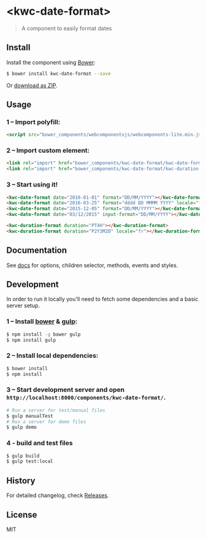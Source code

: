 # &lt;kwc-date-format&gt;

> A component to easily format dates

## Install

Install the component using [Bower](http://bower.io/):

```sh
$ bower install kwc-date-format --save
```

Or [download as ZIP](https://github.com/successk/kwc-date-format/archive/master.zip).

## Usage

### 1 – Import polyfill:

```html
<script src="bower_components/webcomponentsjs/webcomponents-lite.min.js"></script>
```

### 2 – Import custom element:

```html
<link rel="import" href="bower_components/kwc-date-format/kwc-date-format.html">
<link rel="import" href="bower_components/kwc-date-format/kwc-duration-format.html">
```

### 3 – Start using it!

```html
<kwc-date-format date="2016-01-01" format="DD/MM/YYYY"></kwc-date-format>
<kwc-date-format date="2016-03-25" format="dddd DD MMMM YYYY" locale="fr"></kwc-date-format>
<kwc-date-format date="2015-12-05" format="DD/MM/YYYY"></kwc-date-format>
<kwc-date-format date="03/12/2015" input-format="DD/MM/YYYY"></kwc-date-format>

<kwc-duration-format duration="PT4H"></kwc-duration-format>
<kwc-duration-format duration="P2Y3M2D" locale="fr"></kwc-duration-format>
```

## Documentation

See [docs](./docs) for options, children selector, methods, events and styles.

## Development

In order to run it locally you'll need to fetch some dependencies and a basic server setup.

### 1 – Install [bower](http://bower.io/) & [gulp](http://gulpjs.com/):

```sh
$ npm install -g bower gulp
$ npm install gulp
```

### 2 – Install local dependencies:

```sh
$ bower install
$ npm install
```

### 3 – Start development server and open `http://localhost:8000/components/kwc-date-format/`.

```sh
# Run a server for test/manual files
$ gulp manualTest
# Run a server for demo files
$ gulp demo
```

### 4 - build and test files

```sh
$ gulp build
$ gulp test:local
```

## History

For detailed changelog, check [Releases](https://github.com/successk/kwc-date-format/releases).

## License

MIT
